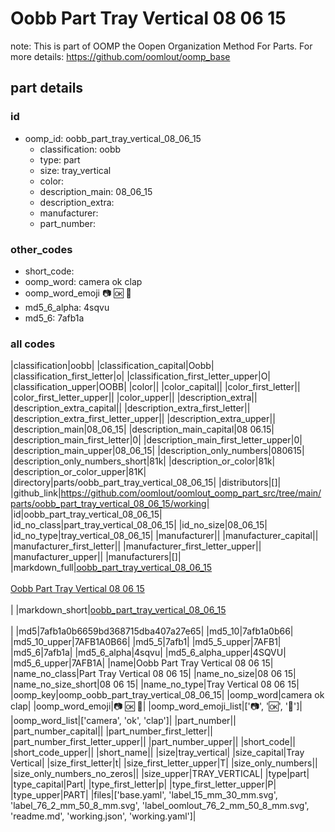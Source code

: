 # Oobb Part Tray Vertical 08 06 15  

note: This is part of OOMP the Oopen Organization Method For Parts. For more details: https://github.com/oomlout/oomp_base

##  part details





### id
* oomp_id: oobb_part_tray_vertical_08_06_15
  * classification: oobb
  * type: part
  * size: tray_vertical
  * color: 
  * description_main: 08_06_15
  * description_extra: 
  * manufacturer: 
  * part_number: 

### other_codes
* short_code: 
* oomp_word: camera ok clap
* oomp_word_emoji :camera: :ok: :clap:
* md5_6_alpha: 4sqvu
* md5_6: 7afb1a

### all codes 
|classification|oobb|
|classification_capital|Oobb|
|classification_first_letter|o|
|classification_first_letter_upper|O|
|classification_upper|OOBB|
|color||
|color_capital||
|color_first_letter||
|color_first_letter_upper||
|color_upper||
|description_extra||
|description_extra_capital||
|description_extra_first_letter||
|description_extra_first_letter_upper||
|description_extra_upper||
|description_main|08_06_15|
|description_main_capital|08 06.15|
|description_main_first_letter|0|
|description_main_first_letter_upper|0|
|description_main_upper|08_06_15|
|description_only_numbers|080615|
|description_only_numbers_short|81k|
|description_or_color|81k|
|description_or_color_upper|81K|
|directory|parts/oobb_part_tray_vertical_08_06_15|
|distributors|[]|
|github_link|https://github.com/oomlout/oomlout_oomp_part_src/tree/main/parts/oobb_part_tray_vertical_08_06_15/working|
|id|oobb_part_tray_vertical_08_06_15|
|id_no_class|part_tray_vertical_08_06_15|
|id_no_size|08_06_15|
|id_no_type|tray_vertical_08_06_15|
|manufacturer||
|manufacturer_capital||
|manufacturer_first_letter||
|manufacturer_first_letter_upper||
|manufacturer_upper||
|manufacturers|[]|
|markdown_full|[oobb_part_tray_vertical_08_06_15](https://github.com/oomlout/oomlout_oomp_part_src/tree/main/parts/oobb_part_tray_vertical_08_06_15/working)<br>[](https://github.com/oomlout/oomlout_oomp_part_src/tree/main/parts/oobb_part_tray_vertical_08_06_15/working)<br>[Oobb Part Tray Vertical 08 06 15](https://github.com/oomlout/oomlout_oomp_part_src/tree/main/parts/oobb_part_tray_vertical_08_06_15/working)<br><br>|
|markdown_short|[oobb_part_tray_vertical_08_06_15](https://github.com/oomlout/oomlout_oomp_part_src/tree/main/parts/oobb_part_tray_vertical_08_06_15/working)<br><br>|
|md5|7afb1a0b6659bd368715dba407a27e65|
|md5_10|7afb1a0b66|
|md5_10_upper|7AFB1A0B66|
|md5_5|7afb1|
|md5_5_upper|7AFB1|
|md5_6|7afb1a|
|md5_6_alpha|4sqvu|
|md5_6_alpha_upper|4SQVU|
|md5_6_upper|7AFB1A|
|name|Oobb Part Tray Vertical 08 06 15|
|name_no_class|Part Tray Vertical 08 06 15|
|name_no_size|08 06 15|
|name_no_size_short|08 06 15|
|name_no_type|Tray Vertical 08 06 15|
|oomp_key|oomp_oobb_part_tray_vertical_08_06_15|
|oomp_word|camera ok clap|
|oomp_word_emoji|:camera: :ok: :clap:|
|oomp_word_emoji_list|[':camera:', ':ok:', ':clap:']|
|oomp_word_list|['camera', 'ok', 'clap']|
|part_number||
|part_number_capital||
|part_number_first_letter||
|part_number_first_letter_upper||
|part_number_upper||
|short_code||
|short_code_upper||
|short_name||
|size|tray_vertical|
|size_capital|Tray Vertical|
|size_first_letter|t|
|size_first_letter_upper|T|
|size_only_numbers||
|size_only_numbers_no_zeros||
|size_upper|TRAY_VERTICAL|
|type|part|
|type_capital|Part|
|type_first_letter|p|
|type_first_letter_upper|P|
|type_upper|PART|
|files|['base.yaml', 'label_15_mm_30_mm.svg', 'label_76_2_mm_50_8_mm.svg', 'label_oomlout_76_2_mm_50_8_mm.svg', 'readme.md', 'working.json', 'working.yaml']|
